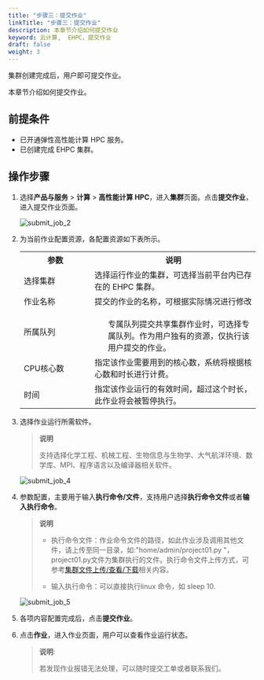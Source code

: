 ```yaml
---
title: "步骤三：提交作业"
linkTitle: "步骤三：提交作业"
description: 本章节介绍如何提交作业
keyword: 云计算,  EHPC，提交作业
draft: false
weight: 3
---
```


集群创建完成后，用户即可提交作业。

本章节介绍如何提交作业。

## 前提条件

- 已开通弹性高性能计算 HPC 服务。
- 已创建完成 EHPC 集群。

## 操作步骤

1. 选择**产品与服务** > **计算** > **高性能计算 HPC**，进入**集群**页面。点击**提交作业**，进入提交作业页面。

   ![submit_job_2](../../_images/submit_job_2.png)

2. 为当前作业配置资源，各配置资源如下表所示。

   <table>
   <tr>
     <th style="width:30%">参数</th>
     <th style="width:70%">说明</th>
   </tr>
   <tr>
     <td>选择集群</td>
     <td>选择运行作业的集群，可选择当前平台内已存在的 EHPC 集群。</td>
   </tr>
   <tr>
     <td>作业名称</td>
     <td>提交的作业的名称，可根据实际情况进行修改</td>
   </tr>
   <tr>
     <td>所属队列</td>
     <td><ul>专属队列提交共享集群作业时，可选择专属队列。作为用户独有的资源，仅执行该用户提交的作业。</ul> </td>
   </tr>
   <tr>
     <td>CPU核心数</td>
     <td>指定该作业需要用到的核心数，系统将根据核心数和时长进行计费。</td>
   </tr>
   <tr>
     <td>时间</td>
     <td>指定该作业运行的有效时间，超过这个时长，此作业将会被暂停执行。</td>
   </tr>
   </table>

3. 选择作业运行所需软件。

   > **说明**
   > 
   > 支持选择化学工程、机械工程、生物信息与生物学、大气航洋环境、数学库、MPI、程序语言以及编译器相关软件。
   
   ![submit_job_4](../../_images/submit_job_4.png)

4. 参数配置，主要用于输入**执行命令/文件**，支持用户选择**执行命令文件**或者**输入执行命令**。

   > **说明**
   > 
   > * 执行命令文件：作业命令文件的路径，如此作业涉及调用其他文件，请上传至同一目录，如:"home/admin/project01.py "，project01.py文件为集群执行的文件。执行命令文件上传方式，可参考[集群文件上传/查看/下载](/compute/hpc/work/upload)相关内容。 
   >
   > * 输入执行命令：可以直接执行linux 命令，如 sleep 10.


   ![submit_job_5](../../_images/submit_job_5.png)
   

5. 各项内容配置完成后，点击**提交作业**。

6. 点击**作业**，进入作业页面，用户可以查看作业运行状态。

   >**说明**:
   >
   > 若发现作业报错无法处理，可以随时提交工单或者联系我们。

